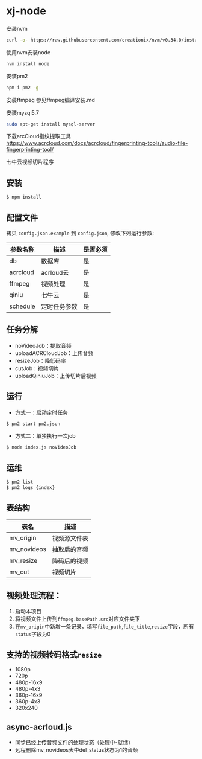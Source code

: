# xj-node


安装nvm
```bash
curl -o- https://raw.githubusercontent.com/creationix/nvm/v0.34.0/install.sh | bash
```

使用nvm安装node
```bash
nvm install node
```

安装pm2
```bash
npm i pm2 -g
```

安装ffmpeg
参见ffmpeg编译安装.md

安装mysql5.7
```bash
sudo apt-get install mysql-server
```

下载arcCloud指纹提取工具
https://www.acrcloud.com/docs/acrcloud/fingerprinting-tools/audio-file-fingerprinting-tool/

七牛云视频切片程序

## 安装

```bash
$ npm install
```

## 配置文件

拷贝 `config.json.example` 到 `config.json`, 修改下列运行参数:

| 参数名称     | 描述       | 是否必须 |
| -------- | -------- | ---- |
| db       | 数据库      | 是    |
| acrcloud | acrloud云 | 是    |
| ffmpeg   | 视频处理     | 是    |
| qiniu    | 七牛云      | 是    |
| schedule | 定时任务参数   | 是    |

## 任务分解

-   noVideoJob：提取音频
-   uploadACRCloudJob：上传音频
-   resizeJob：降低码率
-   cutJob：视频切片
-   uploadQiniuJob：上传切片后视频

## 运行

-   方式一：启动定时任务

```bash
$ pm2 start pm2.json
```

-   方式二：单独执行一次job

```bash
$ node index.js noVideoJob
```

## 运维

```bash
$ pm2 list
$ pm2 logs {index}
```

## 表结构

| 表名          | 描述     |
| ----------- | ------ |
| mv_origin   | 视频源文件表 |
| mv_novideos | 抽取后的音频 |
| mv_resize   | 降码后的视频 |
| mv_cut      | 视频切片   |

## 视频处理流程：

1.  启动本项目
2.  将视频文件上传到`ffmpeg.basePath.src`对应文件夹下
3.  在`mv_origin`中新增一条记录，填写`file_path`,`file_title`,`resize`字段，所有`status`字段为0

## 支持的视频转码格式```resize```

- 1080p
- 720p
- 480p-16x9
- 480p-4x3
- 360p-16x9
- 360p-4x3
- 320x240

## async-acrloud.js

- 同步已经上传音频文件的处理状态（处理中-就绪）
- 远程删除mv_novideos表中del_status状态为1的音频
